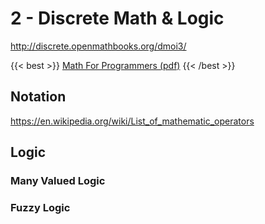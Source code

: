 # 2 - Discrete Math & Logic

<script>
    document.getElementById("mathMenu").open = true;
</script>

http://discrete.openmathbooks.org/dmoi3/

{{< best >}} [Math For Programmers (pdf)](https://yurichev.com/writings/Math-for-programmers.pdf) {{< /best >}}

## Notation

https://en.wikipedia.org/wiki/List_of_mathematic_operators

## Logic

### Many Valued Logic

### Fuzzy Logic

